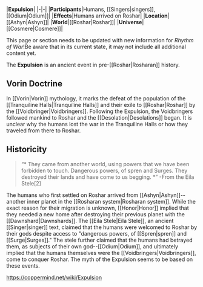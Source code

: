 |**Expulsion**|
|-|-|
|**Participants**|Humans, [[Singers\|singers]], [[Odium\|Odium]]|
|**Effects**|Humans arrived on Roshar|
|**Location**|[[Ashyn\|Ashyn]]|
|**World**|[[Roshar\|Roshar]]|
|**Universe**|[[Cosmere\|Cosmere]]|

This page or section needs to be updated with new information for *Rhythm of War*!Be aware that in its current state, it may not include all additional content yet.

The **Expulsion** is an ancient event in pre-[[Roshar\|Rosharan]] history.

## Vorin Doctrine
In [[Vorin\|Vorin]] mythology, it marks the defeat of the population of the [[Tranquiline Halls\|Tranquiline Halls]] and their exile to [[Roshar\|Roshar]] by the [[Voidbringer\|Voidbringers]]. Following the Expulsion, the Voidbringers followed mankind to Roshar and the [[Desolation\|Desolations]] began. It is unclear why the humans lost the war in the Tranquiline Halls or how they traveled from there to Roshar.

## Historicity
>“* They came from another world, using powers that we have been forbidden to touch. Dangerous powers, of spren and Surges. They destroyed their lands and have come to us begging. *”
\-From the Eila Stele[2]

The humans who first settled on Roshar arrived from [[Ashyn\|Ashyn]]--another inner planet in the [[Rosharan system\|Rosharan system]]. While the exact reason for their migration is unknown, [[Honor\|Honor]] implied that they needed a new home after destroying their previous planet with the [[Dawnshard\|Dawnshards]]. The [[Eila Stele\|Eila Stele]], an ancient [[Singer\|singer]] text, claimed that the humans were welcomed to Roshar by their gods despite access to "dangerous powers, of [[Spren\|spren]] and [[Surge\|Surges]]." The stele further claimed that the humans had betrayed them, as subjects of their own god--[[Odium\|Odium]], and ultimately implied that the humans themselves were the [[Voidbringers\|Voidbringers]], come to conquer Roshar. The myth of the Expulsion seems to be based on these events.



https://coppermind.net/wiki/Expulsion